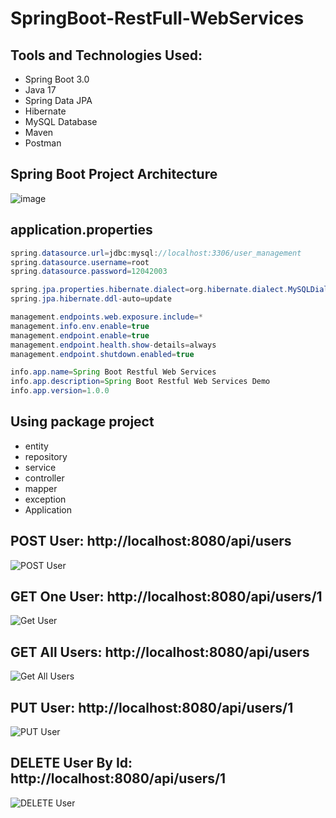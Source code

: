 # SpringBoot-RestFull-WebServices

## Tools and Technologies Used:
- Spring Boot 3.0
- Java 17
- Spring Data JPA
- Hibernate
- MySQL Database
- Maven
- Postman

## Spring Boot Project Architecture

![image](https://github.com/hoangtien2k3qx1/springboot-restfull-webservices/assets/122768076/e5ebeeba-bb94-40f9-bcac-268c7cbb9764)

## application.properties
```java
spring.datasource.url=jdbc:mysql://localhost:3306/user_management
spring.datasource.username=root    
spring.datasource.password=12042003

spring.jpa.properties.hibernate.dialect=org.hibernate.dialect.MySQLDialect
spring.jpa.hibernate.ddl-auto=update

management.endpoints.web.exposure.include=*
management.info.env.enable=true
management.endpoint.enable=true
management.endpoint.health.show-details=always
management.endpoint.shutdown.enabled=true

info.app.name=Spring Boot Restful Web Services
info.app.description=Spring Boot Restful Web Services Demo
info.app.version=1.0.0
```

## Using package project
- entity
- repository
- service
- controller
- mapper
- exception
- Application

## POST User: http://localhost:8080/api/users

![POST User](https://github.com/hoangtien2k3qx1/springboot-restfull-webservices/assets/122768076/c1091a07-78e3-4851-8320-546ef7667418)

## GET One User: http://localhost:8080/api/users/1

![Get User](https://github.com/hoangtien2k3qx1/springboot-restfull-webservices/assets/122768076/0153b42f-3bb3-4a73-8286-d437e28957a0)

## GET All Users: http://localhost:8080/api/users

![Get All Users](https://github.com/hoangtien2k3qx1/springboot-restfull-webservices/assets/122768076/8011f339-ba26-4142-b1a9-7d7087035dae)

## PUT User: http://localhost:8080/api/users/1

![PUT User](https://github.com/hoangtien2k3qx1/springboot-restfull-webservices/assets/122768076/af88175c-18c4-4439-97bd-fb382affabf8)

## DELETE User By Id: http://localhost:8080/api/users/1

![DELETE User](https://github.com/hoangtien2k3qx1/springboot-restfull-webservices/assets/122768076/711fb4b2-43bd-4c25-b156-b9ebd946fd88)




